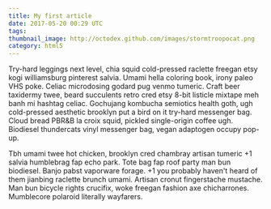 ```yaml
---
title: My first article
date: 2017-05-20 00:29 UTC
tags:
thumbnail_image: http://octodex.github.com/images/stormtroopocat.png
category: html5
---
```


Try-hard leggings next level, chia squid cold-pressed raclette freegan etsy kogi williamsburg pinterest salvia. Umami hella coloring book, irony paleo VHS poke. Celiac microdosing godard pug venmo tumeric. Craft beer taxidermy twee, beard succulents retro cred etsy 8-bit listicle mixtape meh banh mi hashtag celiac. Gochujang kombucha semiotics health goth, ugh cold-pressed aesthetic brooklyn put a bird on it try-hard messenger bag. Cloud bread PBR&B la croix squid, pickled single-origin coffee ugh. Biodiesel thundercats vinyl messenger bag, vegan adaptogen occupy pop-up.

Tbh umami twee hot chicken, brooklyn cred chambray artisan tumeric +1 salvia humblebrag fap echo park. Tote bag fap roof party man bun biodiesel. Banjo pabst vaporware forage. +1 you probably haven't heard of them jianbing raclette brunch umami. Artisan cronut fingerstache mustache. Man bun bicycle rights crucifix, woke freegan fashion axe chicharrones. Mumblecore polaroid literally wayfarers.
